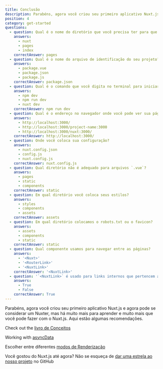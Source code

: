 ```yaml
---
title: Conclusão
description: Parabéns, agora você criou seu primeiro aplicativo Nuxt.js e agora pode se considerar um Nuxter. Mas há muito mais para aprender e muito mais que você pode fazer com o Nuxt.js. Aqui estão algumas recomendações.
position: 4
category: get-started
questions:
  - question: Qual é o nome do diretório que você precisa ter para que o Nuxt.js funcione?
    answers:
      - nuxt
      - pages
      - index
    correctAnswer: pages
  - question: Qual é o nome do arquivo de identificação do seu projeto?
    answers:
      - package.vue
      - package.json
      - package.js
    correctAnswer: package.json
  - question: Qual é o comando que você digita no terminal para iniciar seu projeto Nuxt.js?
    answers:
      - npm dev
      - npm run dev
      - nuxt dev
    correctAnswer: npm run dev
  - question: Qual é o endereço no navegador onde você pode ver sua página no modo de desenvolvimento?
    answers:
      - http://localhost:3000/
      - http://localhost:3000/project-name:3000
      - http://localhost:3000/nuxt:3000/
    correctAnswer: http://localhost:3000/
  - question: Onde você coloca sua configuração?
    answers:
      - nuxt.config.json
      - config.js
      - nuxt.config.js
    correctAnswer: nuxt.config.js
  - question: Qual diretório não é adequado para arquivos `.vue`?
    answers:
      - pages
      - static
      - components
    correctAnswer: static
  - question: Em qual diretório você coloca seus estilos?
    answers:
      - styles
      - components
      - assets
    correctAnswer: assets
  - question: Em qual diretório colocamos o robots.txt ou o favicon?
    answers:
      - assets
      - components
      - static
    correctAnswer: static
  - question: Qual componente usamos para navegar entre as páginas?
    answers:
      - '<Nuxt>'
      - '<RouterLink>'
      - '<NuxtLink>'
    correctAnswer: '<NuxtLink>'
  - question: '`<NuxtLink>` é usado para links internos que pertencem a aplicação Nuxt.js?'
    answers:
      - True
      - False
    correctAnswer: True
---
```


Parabéns, agora você criou seu primeiro aplicativo Nuxt.js e agora pode se considerar um Nuxter, mas há muito mais para aprender e muito mais que você pode fazer com o Nuxt.js. Aqui estão algumas recomendações.

<base-alert type="next">

Check out the [livro de Conceitos](../concepts/views)

</base-alert>

<base-alert type="next">

Working with [asyncData](/docs/2.x/features/data-fetching#async-data)

</base-alert>

<base-alert type="next">

Escolher entre diferentes [modos de Renderização](/docs/2.x/features/rendering-modes)

</base-alert>

<base-alert type="star">

Você gostou do Nuxt.js até agora? Não se esqueça de [dar uma estrela ao nosso projeto](https://github.com/nuxt/nuxt.js) no GitHub

</base-alert>

<quiz :questions="questions"></quiz>
